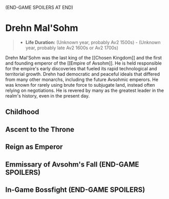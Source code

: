 (END-GAME SPOILERS AT END)

# Drehn Mal'Sohm

> - **Life Duration:** (Unknown year, probably Av2 1500s) - (Unknown year, probably late Av2 1600s or Av2 1700s)

Drehn Mal'Sohm was the last king of the [[Chosen Kingdom]] and the first and founding emperor of the [[Empire of Avsohm]]. He is held responsible for the empire's early discoveries that fueled its rapid technological and territorial growth. Drehn had democratic and peaceful ideals that differed from many other monarchs, including the future Avsohmic emperors. He was known for rarely using brute force to subjugate land, instead often relying on negotiations. He is revered by many as the greatest leader in the realm's history, even in the present day.

## Childhood

## Ascent to the Throne

## Reign as Emperor

## Emmissary of Avsohm's Fall (END-GAME SPOILERS)

## In-Game Bossfight (END-GAME SPOILERS)

